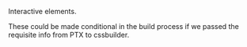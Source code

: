 Interactive elements.

These could be made conditional in the build process if we passed the requisite info from PTX to cssbuilder.